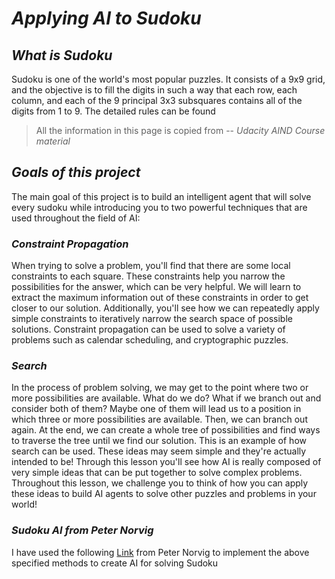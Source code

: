 # ***Applying AI to Sudoku***

## ***What is Sudoku***
Sudoku is one of the world's most popular puzzles. It consists of a 9x9 grid, and the objective is to fill the digits in such a way that each row, each column, and each of the 9 principal 3x3 subsquares contains all of the digits from 1 to 9. The detailed rules can be found

> All the information in this page is copied from -- <cite>Udacity AIND Course material</cite>

## ***Goals of this project***
The main goal of this project is to build an intelligent agent that will solve every sudoku while introducing you to two powerful techniques that are used throughout the field of AI:

### ***Constraint Propagation***
When trying to solve a problem, you'll find that there are some local constraints to each square. These constraints help you narrow the possibilities for the answer, which can be very helpful. We will learn to extract the maximum information out of these constraints in order to get closer to our solution. Additionally, you'll see how we can repeatedly apply simple constraints to iteratively narrow the search space of possible solutions. Constraint propagation can be used to solve a variety of problems such as calendar scheduling, and cryptographic puzzles.

### ***Search***
In the process of problem solving, we may get to the point where two or more possibilities are available. What do we do? What if we branch out and consider both of them? Maybe one of them will lead us to a position in which three or more possibilities are available. Then, we can branch out again. At the end, we can create a whole tree of possibilities and find ways to traverse the tree until we find our solution. This is an example of how search can be used.
These ideas may seem simple and they're actually intended to be! Through this lesson you'll see how AI is really composed of very simple ideas that can be put together to solve complex problems. Throughout this lesson, we challenge you to think of how you can apply these ideas to build AI agents to solve other puzzles and problems in your world!

### ***Sudoku AI from Peter Norvig***
I have used the following [Link](http://norvig.com/sudoku.html) from Peter Norvig to implement the above specified methods to create AI for solving Sudoku
